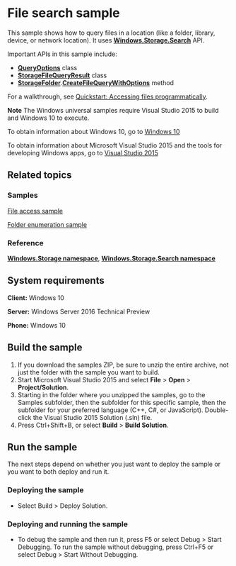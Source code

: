 ﻿<!---
  category: FilesFoldersAndLibraries
  samplefwlink: http://go.microsoft.com/fwlink/p/?LinkId=620544&clcid=0x409
--->

# File search sample

This sample shows how to query files in a location (like a folder, library, device, or network location). It uses [**Windows.Storage.Search**](http://msdn.microsoft.com/library/windows/apps/br208106) API.

Important APIs in this sample include:

-   [**QueryOptions**](http://msdn.microsoft.com/library/windows/apps/br207995) class
-   [**StorageFileQueryResult**](http://msdn.microsoft.com/library/windows/apps/br208046) class
-   [**StorageFolder**](http://msdn.microsoft.com/library/windows/apps/br227230).[**CreateFileQueryWithOptions**](http://msdn.microsoft.com/library/windows/apps/br211591) method

For a walkthrough, see [Quickstart: Accessing files programmatically](http://msdn.microsoft.com/library/windows/apps/jj150596).

**Note** The Windows universal samples require Visual Studio 2015 to build and Windows 10 to execute.
 
To obtain information about Windows 10, go to [Windows 10](http://go.microsoft.com/fwlink/?LinkID=532421)

To obtain information about Microsoft Visual Studio 2015 and the tools for developing Windows apps, go to [Visual Studio 2015](http://go.microsoft.com/fwlink/?LinkID=532422)

## Related topics

### Samples

[File access sample](%20http://go.microsoft.com/fwlink/p/?linkid=231445)

[Folder enumeration sample](http://go.microsoft.com/fwlink/p/?linkid=231512)

### Reference

[**Windows.Storage namespace**](http://msdn.microsoft.com/library/windows/apps/br227346), [**Windows.Storage.Search namespace**](http://msdn.microsoft.com/library/windows/apps/br208106)

## System requirements

**Client:** Windows 10

**Server:** Windows Server 2016 Technical Preview

**Phone:** Windows 10

## Build the sample

1. If you download the samples ZIP, be sure to unzip the entire archive, not just the folder with the sample you want to build. 
2. Start Microsoft Visual Studio 2015 and select **File** \> **Open** \> **Project/Solution**.
3. Starting in the folder where you unzipped the samples, go to the Samples subfolder, then the subfolder for this specific sample, then the subfolder for your preferred language (C++, C#, or JavaScript). Double-click the Visual Studio 2015 Solution (.sln) file.
4. Press Ctrl+Shift+B, or select **Build** \> **Build Solution**.

## Run the sample

The next steps depend on whether you just want to deploy the sample or you want to both deploy and run it.

### Deploying the sample

- Select Build > Deploy Solution. 

### Deploying and running the sample

- To debug the sample and then run it, press F5 or select Debug >  Start Debugging. To run the sample without debugging, press Ctrl+F5 or select Debug > Start Without Debugging. 
